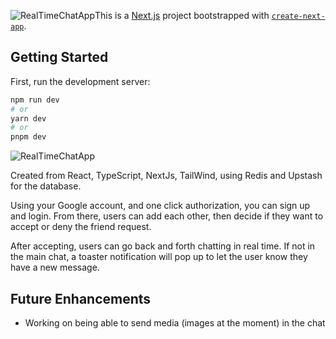 ![RealTimeChatApp](https://github.com/Ambush3/realtime-chat-app/assets/81124911/bd13e4b1-1c33-4022-b52d-a11a4f6b6528)This is a [Next.js](https://nextjs.org/) project bootstrapped with [`create-next-app`](https://github.com/vercel/next.js/tree/canary/packages/create-next-app).

## Getting Started

First, run the development server:

```bash
npm run dev
# or
yarn dev
# or
pnpm dev
```

![RealTimeChatApp](https://github.com/Ambush3/realtime-chat-app/assets/81124911/e25a81a7-37c1-45bc-b34f-e7ef98c157b9)

Created from React, TypeScript, NextJs, TailWind, using Redis and Upstash for the database. 

Using your Google account, and one click authorization, you can sign up and login. 
From there, users can add each other, then decide if they want to accept or deny the friend request. 

After accepting, users can go back and forth chatting in real time.
If not in the main chat, a toaster notification will pop up to let the user know they have a new message. 

## Future Enhancements 
- Working on being able to send media (images at the moment) in the chat
